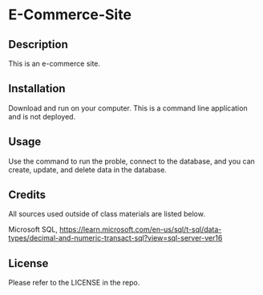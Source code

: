 # E-Commerce-Site

## Description

This is an e-commerce site.

## Installation

Download and run on your computer. This is a command line application and is not deployed.

## Usage

Use the command to run the proble, connect to the database, and you can create, update, and delete data in the database.

## Credits

All sources used outside of class materials are listed below.

Microsoft SQL, https://learn.microsoft.com/en-us/sql/t-sql/data-types/decimal-and-numeric-transact-sql?view=sql-server-ver16

## License

Please refer to the LICENSE in the repo.

